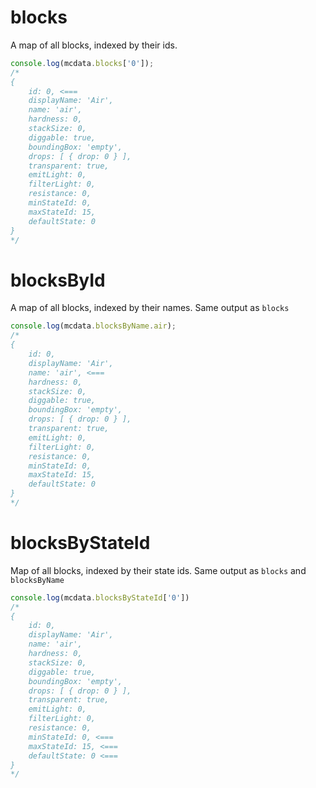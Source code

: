 # blocks

A map of all blocks,
indexed by their ids.


```js
console.log(mcdata.blocks['0']);
/*
{
    id: 0, <===
    displayName: 'Air',
    name: 'air',
    hardness: 0,
    stackSize: 0,
    diggable: true,
    boundingBox: 'empty',
    drops: [ { drop: 0 } ],
    transparent: true,
    emitLight: 0,
    filterLight: 0,
    resistance: 0,
    minStateId: 0,
    maxStateId: 15,
    defaultState: 0
}
*/
```

# blocksById

A map of all blocks,
indexed by their names.
Same output as `blocks`

```js
console.log(mcdata.blocksByName.air);
/*
{
    id: 0,
    displayName: 'Air',
    name: 'air', <===
    hardness: 0,
    stackSize: 0,
    diggable: true,
    boundingBox: 'empty',
    drops: [ { drop: 0 } ],
    transparent: true,
    emitLight: 0,
    filterLight: 0,
    resistance: 0,
    minStateId: 0,
    maxStateId: 15,
    defaultState: 0
}
*/
```

# blocksByStateId

Map of all blocks,
indexed by their state ids.
Same output as `blocks` and `blocksByName`

```js
console.log(mcdata.blocksByStateId['0'])
/*
{
    id: 0,
    displayName: 'Air',
    name: 'air',
    hardness: 0,
    stackSize: 0,
    diggable: true,
    boundingBox: 'empty',
    drops: [ { drop: 0 } ],
    transparent: true,
    emitLight: 0,
    filterLight: 0,
    resistance: 0,
    minStateId: 0, <===
    maxStateId: 15, <===
    defaultState: 0 <===
}
*/
```
